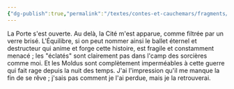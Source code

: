 ```yaml
---
{"dg-publish":true,"permalink":"/textes/contes-et-cauchemars/fragments/flicker/","created":"2024-12-16T13:46:39.306+01:00","updated":"2024-05-26T05:02:16.496+02:00"}
---
```



La Porte s'est ouverte.
Au delà, la Cité m'est apparue, comme filtrée par un verre brisé.
L'Équilibre, si on peut nommer ainsi le ballet éternel et destructeur qui anime et forge cette histoire, est fragile et constamment menacé ; les "éclatés" sont clairement pas dans l'camp des sorcières comme moi. Et les Moldus sont complètement imperméables à cette guerre qui fait rage depuis la nuit des temps.
J'ai l'impression qu'il me manque la fin de se rêve ; j'sais pas comment je l'ai perdue, mais je la retrouverai.